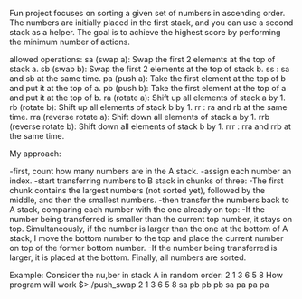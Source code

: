 Fun project focuses on sorting a given set of numbers in ascending order. The numbers are initially placed in the first stack, and you can use a second stack as a helper. The goal is to achieve the highest score by performing the minimum number of actions.

allowed operations:
sa (swap a): Swap the first 2 elements at the top of stack a.
sb (swap b): Swap the first 2 elements at the top of stack b.
ss : sa and sb at the same time.
pa (push a): Take the first element at the top of b and put it at the top of a.
pb (push b): Take the first element at the top of a and put it at the top of b.
ra (rotate a): Shift up all elements of stack a by 1.
rb (rotate b): Shift up all elements of stack b by 1.
rr : ra and rb at the same time.
rra (reverse rotate a): Shift down all elements of stack a by 1.
rrb (reverse rotate b): Shift down all elements of stack b by 1.
rrr : rra and rrb at the same time.

My approach:

-first, count how many numbers are in the A stack.
-assign each number an index.
-start transferring numbers to B stack in chunks of three:
    -The first chunk contains the largest numbers (not sorted yet), followed by the middle, and then the smallest numbers.
-then transfer the numbers back to A stack, comparing each number with the one already on top:
    -If the number being transferred is smaller than the current top number, it stays on top. Simultaneously, if the number is larger than the one at the bottom of A stack, I move the bottom number to the top and place the current number on top of the former bottom number.
    -If the number being transferred is larger, it is placed at the bottom.
Finally, all numbers are sorted.

Example:
Consider the nu,ber in stack A in random order: 2 1 3 6 5 8
How program will work
$>./push_swap 2 1 3 6 5 8
sa
pb
pb
pb
sa
pa
pa
pa
